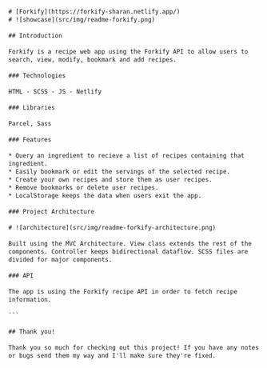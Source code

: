     # [Forkify](https://forkify-sharan.netlify.app/)
    # ![showcase](src/img/readme-forkify.png)

    ## Introduction

    Forkify is a recipe web app using the Forkify API to allow users to search, view, modify, bookmark and add recipes.

    ### Technologies

    HTML - SCSS - JS - Netlify

    ### Libraries

    Parcel, Sass

    ### Features

    * Query an ingredient to recieve a list of recipes containing that ingredient.
    * Easily bookmark or edit the servings of the selected recipe.
    * Create your own recipes and store them as user recipes.
    * Remove bookmarks or delete user recipes.
    * LocalStorage keeps the data when users exit the app.

    ### Project Architecture

    # ![architecture](src/img/readme-forkify-architecture.png)

    Built using the MVC Architecture. View class extends the rest of the components. Controller keeps bidirectional dataflow. SCSS files are divided for major components.

    ### API

    The app is using the Forkify recipe API in order to fetch recipe information.

    ```

    ## Thank you!

    Thank you so much for checking out this project! If you have any notes or bugs send them my way and I'll make sure they're fixed.